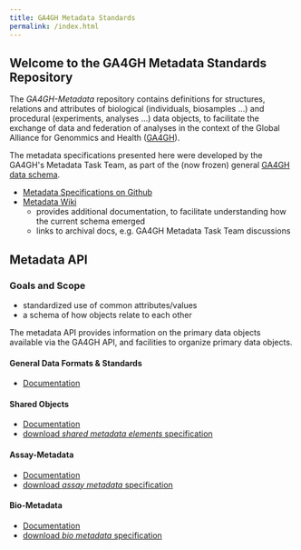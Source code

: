 ```yaml
---
title: GA4GH Metadata Standards
permalink: /index.html
---
```


## Welcome to the GA4GH Metadata Standards Repository

The *GA4GH-Metadata* repository contains definitions for structures, relations and attributes of biological (individuals, biosamples ...) and procedural (experiments, analyses ...) data objects, to facilitate the exchange of data and federation of analyses in the context of the Global Alliance for Genommics and Health ([GA4GH](http://ga4gh.org)).

The metadata specifications presented here were developed by the GA4GH's Metadata Task Team, as part of the (now frozen) general [GA4GH data schema](https://github.com/ga4gh/ga4gh-schemas/).

* [Metadata Specifications on Github](https://github.com/ga4gh-metadata/ga4gh-metadata/)
* [Metadata Wiki](https://github.com/ga4gh-metadata/metadata-schemas/wiki)
    * provides additional documentation, to facilitate understanding how the current schema emerged
    * links to archival docs, e.g. GA4GH Metadata Task Team discussions


## Metadata API

### Goals and Scope

* standardized use of common attributes/values
* a schema of how objects relate to each other

The metadata API provides information on the primary data objects
available via the GA4GH API, and facilities to organize primary data
objects.

#### General Data Formats & Standards
* [Documentation](/formats.html)

#### Shared Objects
* [Documentation](/shared.html)
* [download *shared metadata elements* specification](https://raw.githubusercontent.com/ga4gh-metadata/ga4gh-metadata/master/schemas/shared.proto)

#### Assay-Metadata
* [Documentation](/assaymetadata.html)
* [download *assay metadata* specification](https://raw.githubusercontent.com/ga4gh-metadata/ga4gh-metadata/master/schemas/assaymetadata.proto)

#### Bio-Metadata
* [Documentation](/biometadata.html)
* [download *bio metadata* specification](https://raw.githubusercontent.com/ga4gh-metadata/ga4gh-metadata/master/schemas/biometadata.proto)

